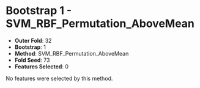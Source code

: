 # Bootstrap 1 - SVM_RBF_Permutation_AboveMean

- **Outer Fold**: 32
- **Bootstrap**: 1
- **Method**: SVM_RBF_Permutation_AboveMean
- **Fold Seed**: 73
- **Features Selected**: 0

No features were selected by this method.
